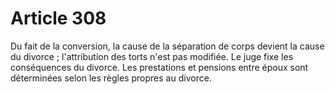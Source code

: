 # Article 308

Du fait de la conversion, la cause de la séparation de corps devient la cause du divorce ; l'attribution des torts n'est pas modifiée.   Le juge fixe les conséquences du divorce. Les prestations et pensions entre époux sont déterminées selon les règles propres au divorce.
